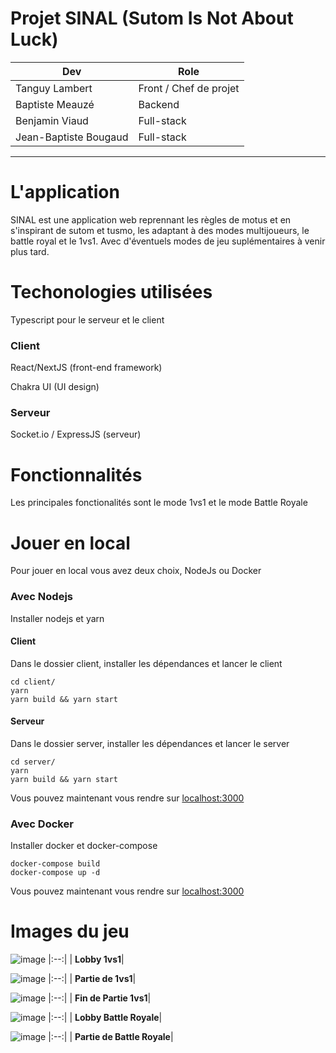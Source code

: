 # Projet SINAL (Sutom Is Not About Luck)

| Dev                   | Role                   |
| --------------------- | ---------------------- |
| Tanguy Lambert        | Front / Chef de projet |
| Baptiste Meauzé       | Backend                |
| Benjamin Viaud        | Full-stack             |
| Jean-Baptiste Bougaud | Full-stack             |

---

# L'application

SINAL est une application web reprennant les règles de motus et en s'inspirant de sutom et tusmo, les adaptant à des modes multijoueurs, le battle royal et le 1vs1.
Avec d'éventuels modes de jeu suplémentaires à venir plus tard.

# Techonologies utilisées

Typescript pour le serveur et le client

### Client

React/NextJS (front-end framework)

Chakra UI (UI design)

### Serveur

Socket.io / ExpressJS (serveur)


# Fonctionnalités

Les principales fonctionalités sont le mode 1vs1 et le mode Battle Royale

# Jouer en local

Pour jouer en local vous avez deux choix, NodeJs ou Docker

### Avec Nodejs

Installer nodejs et yarn

#### Client

Dans le dossier client, installer les dépendances et lancer le client

```
cd client/
yarn
yarn build && yarn start
```

#### Serveur

Dans le dossier server, installer les dépendances et lancer le server

```
cd server/
yarn
yarn build && yarn start
```

Vous pouvez maintenant vous rendre sur [localhost:3000](http://localhost:3000)

### Avec Docker

Installer docker et docker-compose

```
docker-compose build
docker-compose up -d
```

Vous pouvez maintenant vous rendre sur [localhost:3000](http://localhost:3000)


# Images du jeu

![image](https://user-images.githubusercontent.com/59796115/173543730-4ce48c50-3aa2-4753-8b70-96dcf7151ef0.png)
|:--:|
| <b>Lobby 1vs1</b>|


![image](https://user-images.githubusercontent.com/59796115/173544026-34666402-3b2b-4774-8e86-973700e6da88.png)
|:--:|
| <b>Partie de 1vs1</b>|


![image](https://user-images.githubusercontent.com/59796115/173546024-f3cb91d6-aeb4-496b-b6c9-ee2c93331793.png)
|:--:|
| <b>Fin de Partie 1vs1</b>|


![image](https://user-images.githubusercontent.com/59796115/173543201-87ac7e1e-5537-4101-b380-403704f56f75.png)
|:--:|
| <b>Lobby Battle Royale</b>|



![image](https://user-images.githubusercontent.com/59796115/173542959-33362b10-09ef-4d19-8f6b-efa9841508cf.png)
|:--:|
| <b>Partie de Battle Royale</b>|
